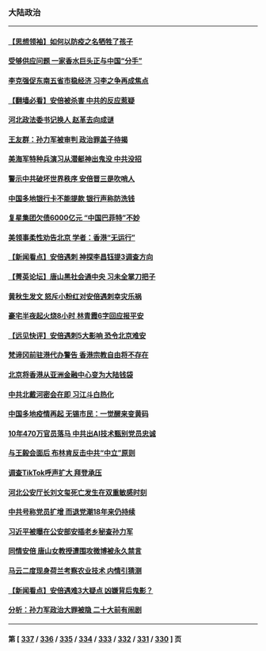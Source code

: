 ### 大陆政治
---
#### [【思想领袖】如何以防疫之名牺牲了孩子](../../pages/ncid277/n13763661.md) 
#### [受够供应问题 一家香水巨头正与中国“分手”](../../pages/ncid277/n13777894.md) 
#### [李克强促东南五省市稳经济 习李之争再成焦点](../../pages/ncid277/n13777753.md) 
#### [【翻墙必看】安倍被杀害 中共的反应惹疑](../../pages/ncid277/n13777431.md) 
#### [河北政法委书记换人 赵革去向成谜](../../pages/ncid277/n13777524.md) 
#### [王友群：孙力军被审判 政治罪盖子待揭](../../pages/ncid277/n13777444.md) 
#### [美海军特种兵演习从潜艇神出鬼没 中共没招](../../pages/ncid277/n13771776.md) 
#### [警示中共破坏世界秩序 安倍晋三是吹哨人](../../pages/ncid277/n13777311.md) 
#### [中国多地银行卡不能提款 银行声称防洗钱](../../pages/ncid277/n13777471.md) 
#### [复星集团欠债6000亿元 “中国巴菲特”不妙](../../pages/ncid277/n13777353.md) 
#### [美领事柔性劝告北京 学者：香港“无运行”](../../pages/ncid277/n13777357.md) 
#### [【新闻看点】安倍遇刺 神探李昌钰提3调查方向](../../pages/ncid277/n13777327.md) 
#### [【菁英论坛】唐山黑社会通中央 习未全掌刀把子](../../pages/ncid277/n13777318.md) 
#### [黄秋生发文 怒斥小粉红对安倍遇刺幸灾乐祸](../../pages/ncid277/n13777276.md) 
#### [豪宅半夜起火烧8小时 林青霞6字回应报平安](../../pages/ncid277/n13777314.md) 
#### [【远见快评】安倍遇刺5大影响 恐令北京难安](../../pages/ncid277/n13776748.md) 
#### [梵谛冈前驻港代办警告 香港宗教自由将不存在](../../pages/ncid277/n13777315.md) 
#### [北京将香港从亚洲金融中心变为大陆钱袋](../../pages/ncid277/n13777283.md) 
#### [中共北戴河密会在即 习江斗白热化](../../pages/ncid277/n13777309.md) 
#### [中国多地疫情再起 无锡市民：一觉醒来变黄码](../../pages/ncid277/n13777279.md) 
#### [10年470万官员落马 中共出AI技术甄别党员忠诚](../../pages/ncid277/n13777262.md) 
#### [与王毅会面后 布林肯反击中共“中立”原则](../../pages/ncid277/n13777225.md) 
#### [调查TikTok呼声扩大 拜登承压](../../pages/ncid277/n13777106.md) 
#### [河北公安厅长刘文玺死亡发生在双重敏感时刻](../../pages/ncid277/n13777229.md) 
#### [中共号称党员扩增 而退党潮18年来仍持续](../../pages/ncid277/n13777241.md) 
#### [习近平被曝在公安部安插老乡秘查孙力军](../../pages/ncid277/n13777099.md) 
#### [同情安倍 唐山女教授遭围攻微博被永久禁言](../../pages/ncid277/n13776964.md) 
#### [马云二度现身荷兰考察农业技术 内情引猜测](../../pages/ncid277/n13776959.md) 
#### [【新闻看点】安倍遇难3大疑点 凶嫌背后鬼影？](../../pages/ncid277/n13776734.md) 
#### [分析：孙力军政治大罪被隐 二十大前有闹剧](../../pages/ncid277/n13776858.md) 

---
#### 第 [ [337](./337.md) / [336](./336.md) / [335](./335.md) / [334](./334.md) / [333](./333.md) / [332](./332.md) / [331](./331.md) / [330](./330.md) ] 页
